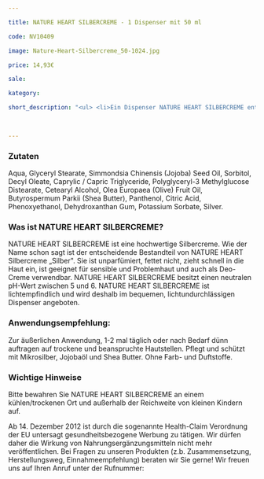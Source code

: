 ```yaml
---

title: NATURE HEART SILBERCREME - 1 Dispenser mit 50 ml

code: NV10409

image: Nature-Heart-Silbercreme_50-1024.jpg

price: 14,93€

sale:

kategory:

short_description: "<ul> <li>Ein Dispenser NATURE HEART SILBERCREME enthält 50 ml unparfümierte Silbercreme</li> <li>Herstellungsort Deutschland - Premiumqualität! </li> <li>Ohne Konservierungsstoffe</li> <li>Tierversuchsfrei – vegane Inhaltsstoffe</li> <li>Auch als Deo-Creme verwendbar</li> <li>Der Dispenser ist frei von BPA (Bisphenol A). </li> </ul>"

 

---
```


 

<h3>Zutaten</h3>

<p>

Aqua, Glyceryl Stearate, Simmondsia Chinensis (Jojoba) Seed Oil, Sorbitol, Decyl Oleate, Caprylic / Capric Triglyceride, Polyglyceryl-3 Methylglucose Distearate, Cetearyl Alcohol, Olea Europaea (Olive) Fruit Oil, Butyrospermum Parkii (Shea Butter), Panthenol, Citric Acid, Phenoxyethanol, Dehydroxanthan Gum, Potassium Sorbate, Silver.

</p>

 

<h3>Was ist NATURE HEART SILBERCREME?</h3>

<p>

NATURE HEART SILBERCREME ist eine hochwertige Silbercreme. Wie der Name schon sagt ist der entscheidende Bestandteil von NATURE HEART Silbercreme „Silber". Sie ist unparfümiert, fettet nicht, zieht schnell in die Haut ein, ist geeignet für sensible und Problemhaut und auch als Deo-Creme verwendbar. NATURE HEART SILBERCREME besitzt einen neutralen pH-Wert zwischen 5 und 6. NATURE HEART SILBERCREME ist lichtempfindlich und wird deshalb im bequemen, lichtundurchlässigen Dispenser angeboten.

</p>

 

<h3>Anwendungsempfehlung:</h3>

<p>

Zur äußerlichen Anwendung, 1-2 mal täglich oder nach Bedarf dünn auftragen auf trockene und beanspruchte Hautstellen. Pflegt und schützt mit Mikrosilber, Jojobaöl und Shea Butter. Ohne Farb- und Duftstoffe.

</p>

 

<h3>Wichtige Hinweise</h3>

<p>

Bitte bewahren Sie NATURE HEART SILBERCREME an einem kühlen/trockenen Ort und außerhalb der Reichweite von kleinen Kindern auf.

</p>

<p>

Ab 14. Dezember 2012 ist durch die sogenannte Health-Claim Verordnung der EU untersagt gesundheitsbezogene Werbung zu tätigen. Wir dürfen daher die Wirkung von Nahrungsergänzungsmitteln nicht mehr veröffentlichen. Bei Fragen zu unseren Produkten (z.b. Zusammensetzung, Herstellungsweg, Einnahmeempfehlung) beraten wir Sie gerne! Wir freuen uns auf Ihren Anruf unter der Rufnummer:

</p>
